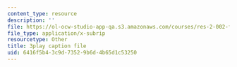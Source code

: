 ```yaml
---
content_type: resource
description: ''
file: https://ol-ocw-studio-app-qa.s3.amazonaws.com/courses/res-2-002-finite-element-procedures-for-solids-and-structures-spring-2010/6416f5b43c9d73529b6d4b65d1c53250_gzG2p-Su8Vw.srt
file_type: application/x-subrip
resourcetype: Other
title: 3play caption file
uid: 6416f5b4-3c9d-7352-9b6d-4b65d1c53250
---
```

